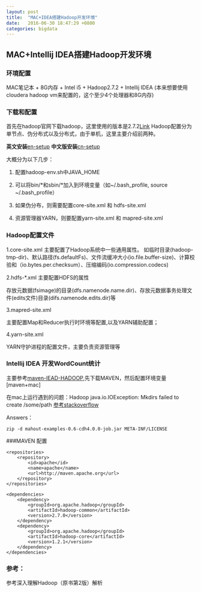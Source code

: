 ```yaml
---
layout: post
title:  "MAC+IDEA搭建Hadoop开发环境"
date:   2016-06-30 18:47:29 +0800
categories: bigdata
---
```


## MAC+Intellij IDEA搭建Hadoop开发环境

### 环境配置 
MAC笔记本 + 8G内存 + Intel i5 + Hadoop2.7.2 + Intellij IDEA
(本来想要使用cloudera hadoop vm来配置的，这个至少4个处理器和8G内存)

### 下载和配置
首先在hadoop官网下载hadoop，这里使用的版本是2.7.2[Link][hadoop]
Hadoop配置分为单节点、伪分布式以及分布式，由于单机，这里主要介绍前两种。

<strong>英文安装</strong>[en-setup] <strong>中文版安装</strong>[cn-setup]

大概分为以下几步：

1. 配置hadoop-env.sh中JAVA_HOME

2. 可以将bin/*和sbin/*加入到环境变量（如~/.bash_profile, source ~/.bash_profile）

3. 如果伪分布，则需要配置core-site.xml 和  hdfs-site.xml 

4. 资源管理器YARN，则要配置yarn-site.xml 和 mapred-site.xml
	
### Hadoop配置文件
1.core-site.xml 主要配置了Hadoop系统中一些通用属性。 如临时目录(hadoop-tmp-dir)、默认路径(fs.defaultFs)、文件流缓冲大小(io.file.buffer-size)、计算校验和（io.bytes.per.checksum）、压缩编码(io.compression.codecs)

2.hdfs-*.xml 主要配置HDFS的属性

存放元数据(fsimage)的目录(dfs.namenode.name.dir)、存放元数据事务处理文件(edits文件)目录(difs.namenode.edits.dir)等 

3.mapred-site.xml 

主要配置Map和Reducer执行时环境等配置,以及YARN辅助配置； 

4.yarn-site.xml 

YARN守护进程的配置文件，主要负责资源管理等
	
	
### Intellij IDEA 开发WordCount统计
	
主要参考[maven-IEAD-HADOOP],先下载MAVEN，然后配置环境变量[maven+mac]
	
在mac上运行遇到的问题：Hadoop java.io.IOException: Mkdirs failed to create /some/path [参考stackoverflow][stackoverflow-1]

Answers：

	zip -d mahout-examples-0.6-cdh4.0.0-job.jar META-INF/LICENSE 
	
###MAVEN 配置

	<repositories>
        <repository>
            <id>apache</id>
            <name>apache</name>
            <url>http://maven.apache.org</url>
        </repository>
    </repositories>

    <dependencies>
        <dependency>
            <groupId>org.apache.hadoop</groupId>
            <artifactId>hadoop-common</artifactId>
            <version>2.7.0</version>
        </dependency>
        <dependency>
            <groupId>org.apache.hadoop</groupId>
            <artifactId>hadoop-core</artifactId>
            <version>1.2.1</version>
        </dependency>
    </dependencies>			
	
### 参考： 

参考深入理解Hadoop（原书第2版）解析 
	
[hadoop]: http://hadoop.apache.org/releases.html
[en-setup]: http://hadoop.apache.org/docs/current/hadoop-project-dist/hadoop-common/ClusterSetup.html
[cn-setup]: http://www.powerxing.com/install-hadoop/
[maven-IEAD-HADOOP]: http://chenbiaolong.com/2015/03/26/%E6%90%AD%E5%BB%BAHadoop%E5%BC%80%E5%8F%91%E7%8E%AF%E5%A2%83/ 
[stackoverflow-1]: http://stackoverflow.com/questions/10522835/hadoop-java-io-ioexception-mkdirs-failed-to-create-some-path/11379938#11379938
[maven-mac]: http://www.jianshu.com/p/191685a33786
